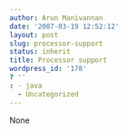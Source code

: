 ```yaml
---
author: Arun Manivannan
date: '2007-03-19 12:52:12'
layout: post
slug: processor-support
status: inherit
title: Processor support
wordpress_id: '178'
? ''
: - java
  - Uncategorized
---
```


None

